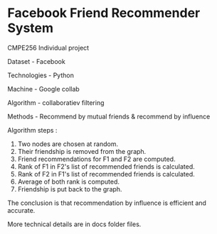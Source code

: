 # Facebook Friend Recommender System

CMPE256 Individual project 

Dataset - Facebook

Technologies - Python

Machine - Google collab

Algorithm - collaboratiev filtering

Methods - Recommend by mutual friends & recommend by influence


Algorithm steps :

1. Two nodes are chosen at random.
2. Their friendship is removed from the graph.
3. Friend recommendations for F1 and F2 are computed.
4. Rank of F1 in F2's list of recommended friends is calculated.
5. Rank of F2 in F1's list of recommended friends is calculated.
6. Average of both rank is computed.
7. Friendship is put back to the graph.

The conclusion is that recommendation by influence is efficient and accurate.

More technical details are in docs folder files. 


